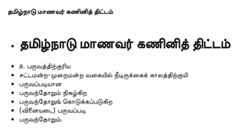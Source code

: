 **தமிழ்நாடு மாணவர் கணினித் திட்டம்**
- # தமிழ்நாடு மாணவர் கணினித் திட்டம்
- a. பருவத்திற்குரிய
- சட்டமன்ற-முறைமன்ற வகையில் நீடிருக்கைக் காலத்திற்குயி
- பருவப்படியான
- பருவந்தோறும் நிகழ்கிற
- பருவந்தோறுங் கொடுக்கப்படுகிற
- (வினையடை) பருவப்படி
- பருவந்தோறும்.

